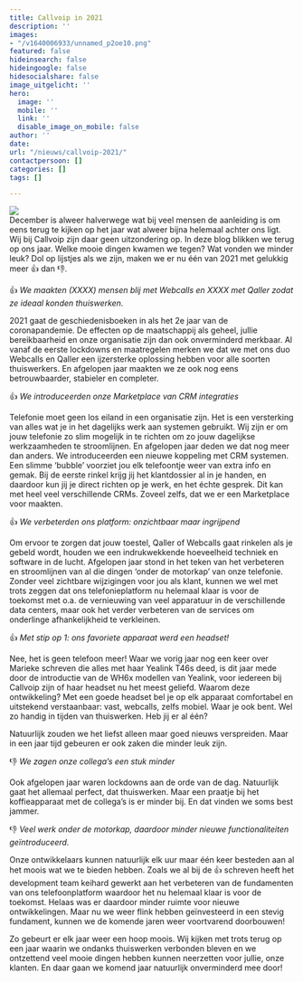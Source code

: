 ```yaml
---
title: Callvoip in 2021
description: ''
images:
- "/v1640006933/unnamed_p2oe10.png"
featured: false
hideinsearch: false
hideingoogle: false
hidesocialshare: false
image_uitgelicht: ''
hero:
  image: ''
  mobile: ''
  link: ''
  disable_image_on_mobile: false
author: ''
date: 
url: "/nieuws/callvoip-2021/"
contactpersoon: []
categories: []
tags: []

---
```

  
![](https://res.cloudinary.com/callvoip/image/upload/v1640006933/unnamed_p2oe10.png)  
December is alweer halverwege wat bij veel mensen de aanleiding is om eens terug te kijken op het jaar wat alweer bijna helemaal achter ons ligt. Wij bij Callvoip zijn daar geen uitzondering op. In deze blog blikken we terug op ons jaar. Welke mooie dingen kwamen we tegen? Wat vonden we minder leuk? Dol op lijstjes als we zijn, maken we er nu één van 2021 met gelukkig meer 👍 dan 👎.

👍 _We maakten (XXXX) mensen blij met Webcalls en XXXX met Qaller zodat ze ideaal konden thuiswerken._

2021 gaat de geschiedenisboeken in als het 2e jaar van de coronapandemie. De effecten op de maatschappij als geheel, jullie bereikbaarheid en onze organisatie zijn dan ook onverminderd merkbaar. Al vanaf de eerste lockdowns en maatregelen merken we dat we met ons duo Webcalls en Qaller een ijzersterke oplossing hebben voor alle soorten thuiswerkers. En afgelopen jaar maakten we ze ook nog eens betrouwbaarder, stabieler en completer.

👍 _We introduceerden onze Marketplace van CRM integraties_

Telefonie moet geen los eiland in een organisatie zijn. Het is een versterking van alles wat je in het dagelijks werk aan systemen gebruikt. Wij zijn er om jouw telefonie zo slim mogelijk in te richten om zo jouw dagelijkse werkzaamheden te stroomlijnen. En afgelopen jaar deden we dat nog meer dan anders. We introduceerden een nieuwe koppeling met CRM systemen. Een slimme ‘bubble’ voorziet jou elk telefoontje weer van extra info en gemak. Bij de eerste rinkel krijg jij het klantdossier al in je handen, en daardoor kun jij je direct richten op je werk, en het échte gesprek. Dit kan met heel veel verschillende CRMs. Zoveel zelfs, dat we er een Marketplace voor maakten.

👍 _We verbeterden ons platform: onzichtbaar maar ingrijpend_

Om ervoor te zorgen dat jouw toestel, Qaller of Webcalls gaat rinkelen als je gebeld wordt, houden we een indrukwekkende hoeveelheid techniek en software in de lucht. Afgelopen jaar stond in het teken van het verbeteren en stroomlijnen van al die dingen ‘onder de motorkap’ van onze telefonie. Zonder veel zichtbare wijzigingen voor jou als klant, kunnen we wel met trots zeggen dat ons telefonieplatform nu helemaal klaar is voor de toekomst met o.a. de vernieuwing van veel apparatuur in de verschillende data centers, maar ook het verder verbeteren van de services om onderlinge afhankelijkheid te verkleinen.

👍 _Met stip op 1: ons favoriete apparaat werd een headset!_

Nee, het is geen telefoon meer! Waar we vorig jaar nog een keer over Marieke schreven die alles met haar Yealink T46s deed, is dit jaar mede door de introductie van de WH6x modellen van Yealink, voor iedereen bij Callvoip zijn of haar headset nu het meest geliefd. Waarom deze ontwikkeling? Met een goede headset bel je op elk apparaat comfortabel en uitstekend verstaanbaar: vast, webcalls, zelfs mobiel. Waar je ook bent. Wel zo handig in tijden van thuiswerken. Heb jij er al één?

Natuurlijk zouden we het liefst alleen maar goed nieuws verspreiden. Maar in een jaar tijd gebeuren er ook zaken die minder leuk zijn.

👎 _We zagen onze collega’s een stuk minder_

Ook afgelopen jaar waren lockdowns aan de orde van de dag. Natuurlijk gaat het allemaal perfect, dat thuiswerken. Maar een praatje bij het koffieapparaat met de collega’s is er minder bij. En dat vinden we soms best jammer.

👎 _Veel werk onder de motorkap, daardoor minder nieuwe functionaliteiten geïntroduceerd._

Onze ontwikkelaars kunnen natuurlijk elk uur maar één keer besteden aan al het moois wat we te bieden hebben. Zoals we al bij de 👍 schreven heeft het development team keihard gewerkt aan het verbeteren van de fundamenten van ons telefoonplatform waardoor het nu helemaal klaar is voor de toekomst. Helaas was er daardoor minder ruimte voor nieuwe ontwikkelingen. Maar nu we weer flink hebben geïnvesteerd in een stevig fundament, kunnen we de komende jaren weer voortvarend doorbouwen!

Zo gebeurt er elk jaar weer een hoop moois. Wij kijken met trots terug op een jaar waarin we ondanks thuiswerken verbonden bleven en we ontzettend veel mooie dingen hebben kunnen neerzetten voor jullie, onze klanten. En daar gaan we komend jaar natuurlijk onverminderd mee door!
